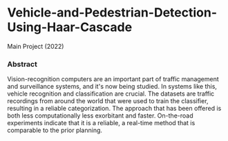 # Vehicle-and-Pedestrian-Detection-Using-Haar-Cascade
Main Project (2022)

### Abstract

Vision-recognition computers are an important part of traffic management and
surveillance systems, and it's now being studied. In systems like this, vehicle recognition and
classification are crucial. The datasets are traffic recordings from around the world that were
used to train the classifier, resulting in a reliable categorization. The approach that has been
offered is both less computationally less exorbitant and faster. On-the-road experiments
indicate that it is a reliable, a real-time method that is comparable to the prior planning.

